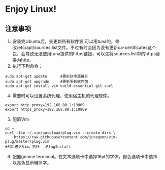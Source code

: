 # Enjoy Linux!

## 注意事项
1. 安装完Ubuntu后，先更新所有软件源,可以用tuna的。修改/etc/apt/sources.list文件。不过有时会因为没有更新ca-certificates这个包，会导致无法使用tuna提供的https链接，可以先将sources.list中的https替换为http。
2. 执行下列命令：
``` shell
sudo apt-get update      #更新软件源缓存
sudo apt-get upgrade     #更新所有软件包
sudo apt-get install vim build-essential git curl
```
4. 需要时可以设置系统代理，使用宿主机的代理软件。
``` shell
export http_proxy=192.168.80.1:10809
export https_proxy=192.168.80.1:10809
```
5. 配置Vim
``` shell
cd ~
curl -fLo ~/.vim/autoload/plug.vim --create-dirs \
    https://raw.githubusercontent.com/junegunn/vim-plug/master/plug.vim
#然后进入Vim，执行  :PlugInstall
```
6. 配置gnome termimal。在文本选项卡中选择16pt的字体，颜色选项卡中选择以亮色显示粗体字。

